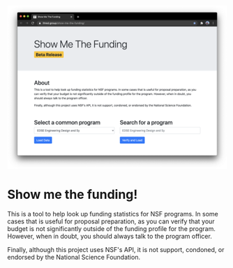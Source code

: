 ![](https://raw.githubusercontent.com/THREDgroup/show-me-the-funding/master/assets/screenshot.png)

# Show me the funding!
This is a tool to help look up funding statistics for NSF programs. In some cases that is useful for proposal preparation, as you can verify that your budget is not significantly outside of the funding profile for the program. However, when in doubt, you should always talk to the program officer.

Finally, although this project uses NSF's API, it is not support, condoned, or endorsed by the National Science Foundation.

